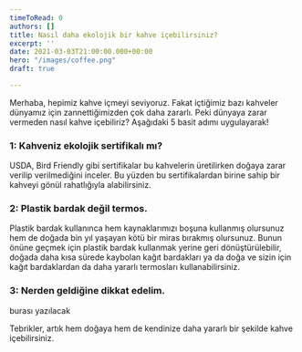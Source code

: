 ```yaml
---
timeToRead: 0
authors: []
title: Nasıl daha ekolojik bir kahve içebilirsiniz?
excerpt: ''
date: 2021-03-03T21:00:00.000+00:00
hero: "/images/coffee.png"
draft: true

---
```

Merhaba, hepimiz kahve içmeyi seviyoruz. Fakat içtiğimiz bazı kahveler dünyamız için zannettiğimizden çok daha zararlı. Peki dünyaya zarar vermeden nasıl kahve içebiliriz? Aşağıdaki 5 basit adımı uygulayarak!

### 1: Kahveniz ekolojik sertifikalı mı?

USDA, Bird Friendly gibi sertifikalar bu kahvelerin üretilirken doğaya zarar verilip verilmediğini inceler. Bu yüzden bu sertifikalardan birine sahip bir kahveyi gönül rahatlığıyla alabilirsiniz.

### 2: Plastik bardak değil termos. 

Plastik bardak kullanınca hem kaynaklarımızı boşuna kullanmış olursunuz hem de doğada bin yıl yaşayan kötü bir miras bırakmış olursunuz. Bunun önüne geçmek için plastik bardak kullanmak yerine geri dönüştürülebilir, doğada daha kısa sürede kaybolan kağıt bardakları ya da doğa ve sizin için kağıt bardaklardan da daha yararlı termosları kullanabilirsiniz.

### 3: Nerden geldiğine dikkat edelim.

burası yazılacak

Tebrikler, artık hem doğaya hem de kendinize daha yararlı bir şekilde kahve içebilirsiniz.